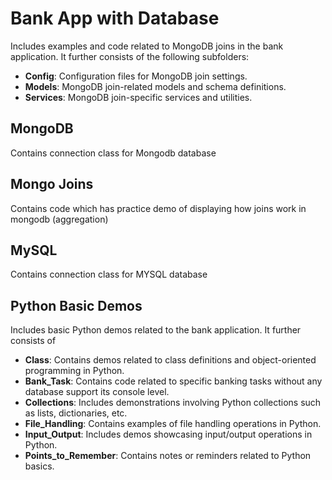 # Bank App with Database

Includes examples and code related to MongoDB joins in the bank application. It further consists of the following subfolders:

- **Config**: Configuration files for MongoDB join settings.
- **Models**: MongoDB join-related models and schema definitions.
- **Services**: MongoDB join-specific services and utilities.


## MongoDB

Contains connection class for Mongodb database

## Mongo Joins

Contains code which has practice demo of displaying how joins work in mongodb (aggregation)


## MySQL

Contains connection class for MYSQL database
 
## Python Basic Demos

Includes basic Python demos related to the bank application. It further consists of

- **Class**: Contains demos related to class definitions and object-oriented programming in Python.
- **Bank_Task**: Contains code related to specific banking tasks without any database support its console level.
- **Collections**: Includes demonstrations involving Python collections such as lists, dictionaries, etc.
- **File_Handling**: Contains examples of file handling operations in Python.
- **Input_Output**: Includes demos showcasing input/output operations in Python.
- **Points_to_Remember**: Contains notes or reminders related to Python basics.

